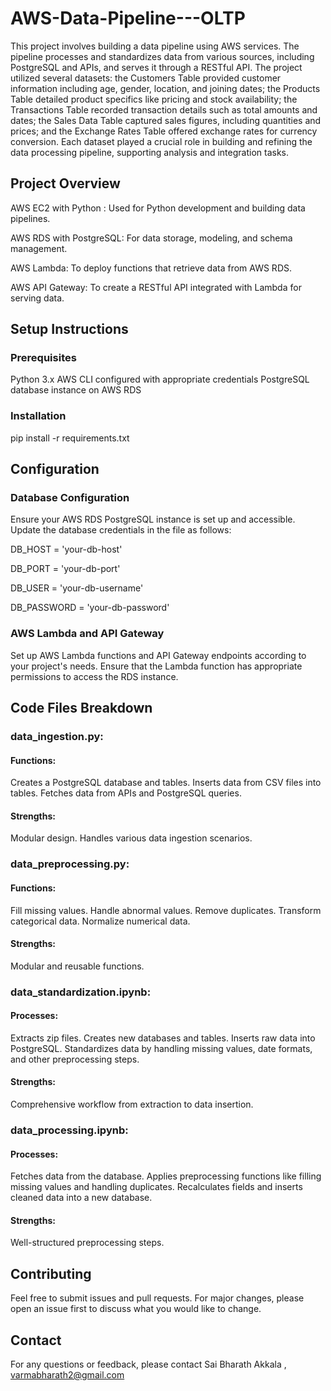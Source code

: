 # AWS-Data-Pipeline---OLTP
This project involves building a data pipeline using AWS services. The pipeline processes and standardizes data from various sources, including PostgreSQL and APIs, and serves it through a RESTful API. The project utilized several datasets: the Customers Table provided customer information including age, gender, location, and joining dates; the Products Table detailed product specifics like pricing and stock availability; the Transactions Table recorded transaction details such as total amounts and dates; the Sales Data Table captured sales figures, including quantities and prices; and the Exchange Rates Table offered exchange rates for currency conversion. Each dataset played a crucial role in building and refining the data processing pipeline, supporting analysis and integration tasks.

## Project Overview
AWS EC2 with Python : Used for Python development and building data pipelines. 

AWS RDS with PostgreSQL: For data storage, modeling, and schema management.

AWS Lambda: To deploy functions that retrieve data from AWS RDS.

AWS API Gateway: To create a RESTful API integrated with Lambda for serving data.

## Setup Instructions
### Prerequisites
Python 3.x
AWS CLI configured with appropriate credentials
PostgreSQL database instance on AWS RDS

### Installation
pip install -r requirements.txt

## Configuration
### Database Configuration
Ensure your AWS RDS PostgreSQL instance is set up and accessible. Update the database credentials in the file as follows:

DB_HOST = 'your-db-host'

DB_PORT = 'your-db-port'

DB_USER = 'your-db-username'

DB_PASSWORD = 'your-db-password'

### AWS Lambda and API Gateway
Set up AWS Lambda functions and API Gateway endpoints according to your project's needs. Ensure that the Lambda function has appropriate permissions to access the RDS instance.

## Code Files Breakdown
### data_ingestion.py:

#### Functions:
Creates a PostgreSQL database and tables.
Inserts data from CSV files into tables.
Fetches data from APIs and PostgreSQL queries.
#### Strengths:
Modular design.
Handles various data ingestion scenarios.

### data_preprocessing.py:

#### Functions:
Fill missing values.
Handle abnormal values.
Remove duplicates.
Transform categorical data.
Normalize numerical data.
#### Strengths:
Modular and reusable functions.

### data_standardization.ipynb:

#### Processes:
Extracts zip files.
Creates new databases and tables.
Inserts raw data into PostgreSQL.
Standardizes data by handling missing values, date formats, and other preprocessing steps.
#### Strengths:
Comprehensive workflow from extraction to data insertion.

### data_processing.ipynb:

#### Processes:
Fetches data from the database.
Applies preprocessing functions like filling missing values and handling duplicates.
Recalculates fields and inserts cleaned data into a new database.
#### Strengths:
Well-structured preprocessing steps.

## Contributing
Feel free to submit issues and pull requests. For major changes, please open an issue first to discuss what you would like to change.

## Contact
For any questions or feedback, please contact Sai Bharath Akkala , varmabharath2@gmail.com
